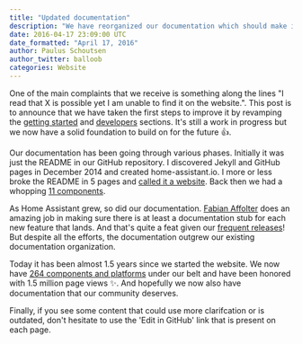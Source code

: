 ```yaml
---
title: "Updated documentation"
description: "We have reorganized our documentation which should make it easier to get started and develop for Home Assistant."
date: 2016-04-17 23:09:00 UTC
date_formatted: "April 17, 2016"
author: Paulus Schoutsen
author_twitter: balloob
categories: Website
---
```


One of the main complaints that we receive is something along the lines "I read that X is possible yet I am unable to find it on the website.". This post is to announce that we have taken the first steps to improve it by revamping the [getting started] and [developers] sections. It's still a work in progress but we now have a solid foundation to build on for the future 👍.

Our documentation has been going through various phases. Initially it was just the README in our GitHub repository. I discovered Jekyll and GitHub pages in December 2014 and created home-assistant.io. I more or less broke the README in 5 pages and [called it a website]. Back then we had a whopping [11 components](https://github.com/home-assistant/home-assistant.io/blob/86bb2df430ce267ab2123d51592d3f068ae509b5/source/components/index.markdown).

As Home Assistant grew, so did our documentation. [Fabian Affolter](https://github.com/fabaff) does an amazing job in making sure there is at least a documentation stub for each new feature that lands. And that's quite a feat given our [frequent releases](/blog/categories/release-notes/)! But despite all the efforts, the documentation outgrew our existing documentation organization.

Today it has been almost 1.5 years since we started the website. We now have [264 components and platforms] under our belt and have been honored with 1.5 million page views ✨. And hopefully we now also have documentation that our community deserves.

[getting started]: /getting-started/
[developers]: /developers/
[called it a website]: /blog/2014/12/18/website-launched/
[264 components and platforms]: /components/

Finally, if you see some content that could use more clarifcation or is outdated, don't hesitate to use the 'Edit in GitHub' link that is present on each page.
